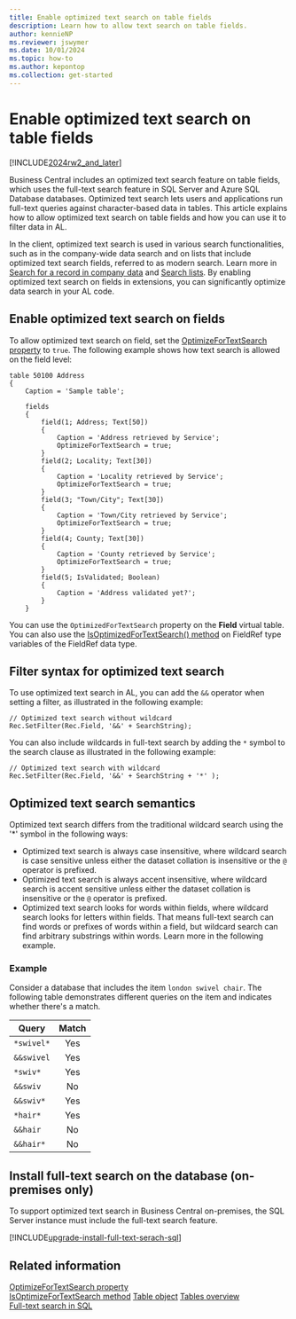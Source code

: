 ```yaml
---
title: Enable optimized text search on table fields
description: Learn how to allow text search on table fields.
author: kennieNP
ms.reviewer: jswymer
ms.date: 10/01/2024
ms.topic: how-to
ms.author: kepontop
ms.collection: get-started
---
```

# Enable optimized text search on table fields

[!INCLUDE[2024rw2_and_later](includes/2024rw2_and_later.md)]

Business Central includes an optimized text search feature on table fields, which uses the full-text search feature in SQL Server and Azure SQL Database databases. Optimized text search lets users and applications run full-text queries against character-based data in tables. This article explains how to allow optimized text search on table fields and how you can use it to filter data in AL.

In the client, optimized text search is used in various search functionalities, such as in the company-wide data search and on lists that include optimized text search fields, referred to as modern search. Learn more in [Search for a record in company data](/dynamics365/business-central/ui-search-data) and [Search lists](/dynamics365/business-central/ui-enter-criteria-filters#searching). By enabling optimized text search on fields in extensions, you can significantly optimize data search in your AL code.

## Enable optimized text search on fields

To allow optimized text search on field, set the [OptimizeForTextSearch property](properties/devenv-optimizefortextsearch-property.md) to `true`. The following example shows how text search is allowed on the field level:

```AL
table 50100 Address
{
    Caption = 'Sample table';

    fields
    {
        field(1; Address; Text[50])
        {
            Caption = 'Address retrieved by Service';
            OptimizeForTextSearch = true;
        }
        field(2; Locality; Text[30])
        {
            Caption = 'Locality retrieved by Service';
            OptimizeForTextSearch = true;
        }
        field(3; "Town/City"; Text[30])
        {
            Caption = 'Town/City retrieved by Service';
            OptimizeForTextSearch = true;            
        }
        field(4; County; Text[30])
        {
            Caption = 'County retrieved by Service';
            OptimizeForTextSearch = true;
        }
        field(5; IsValidated; Boolean)
        {
            Caption = 'Address validated yet?';
        }        
    }
```

You can use the `OptimizedForTextSearch` property on the **Field** virtual table. You can also use the [IsOptimizedForTextSearch() method](methods-auto/fieldref/fieldref-isoptimizedfortextsearch-method.md) on FieldRef type variables of the FieldRef data type.

## Filter syntax for optimized text search

To use optimized text search in AL, you can add the `&&` operator when setting a filter, as illustrated in the following example: 

```AL
// Optimized text search without wildcard
Rec.SetFilter(Rec.Field, '&&' + SearchString);
```

You can also include wildcards in full-text search by adding the `*` symbol to the search clause as illustrated in the following example:

```AL
// Optimized text search with wildcard
Rec.SetFilter(Rec.Field, '&&' + SearchString + '*' ); 
```

## Optimized text search semantics

Optimized text search differs from the traditional wildcard search using the '*' symbol in the following ways:

- Optimized text search is always case insensitive, where wildcard search is case sensitive unless either the dataset collation is insensitive or the `@` operator is prefixed.
- Optimized text search is always accent insensitive, where wildcard search is accent sensitive unless either the dataset collation is insensitive or the `@` operator is prefixed.
- Optimized text search looks for words within fields, where wildcard search looks for letters within fields. That means full-text search can find words or prefixes of words within a field, but wildcard search can find arbitrary substrings within words. Learn more in the following example.

### Example

Consider a database that includes the item `london swivel chair`. The following table demonstrates different queries on the item and indicates whether there's a match.

|Query|Match|
|-|:-:|
| `*swivel*`  | Yes|
| `&&swivel`  | Yes|
| `*swiv*`    | Yes|
| `&&swiv`    | No|
| `&&swiv*`   | Yes|
| `*hair*`    | Yes|
| `&&hair`    | No|
| `&&hair*`   | No|

## Install full-text search on the database (on-premises only)

To support optimized text search in Business Central on-premises, the SQL Server instance must include the full-text search feature.

[!INCLUDE[upgrade-install-full-text-serach-sql](includes/upgrade-install-full-text-search-sql.md)]

## Related information

[OptimizeForTextSearch property](properties/devenv-optimizefortextsearch-property.md)  
[IsOptimizeForTextSearch method](methods-auto/fieldref/fieldref-isoptimizedfortextsearch-method.md)
[Table object](devenv-table-object.md)
[Tables overview](devenv-tables-overview.md)  
[Full-text search in SQL](/sql/relational-databases/search/full-text-search)  

